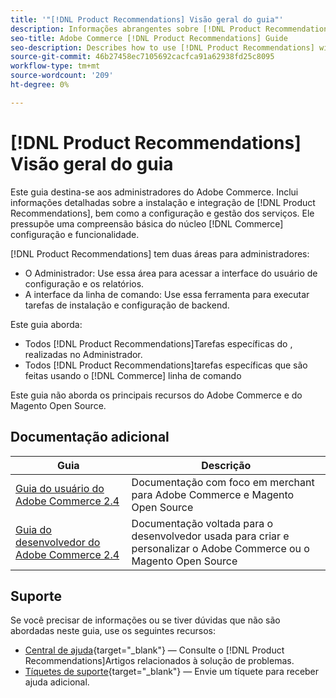 ```yaml
---
title: '"[!DNL Product Recommendations] Visão geral do guia"'
description: Informações abrangentes sobre [!DNL Product Recommendations] para administradores do Adobe Commerce, incluindo instalação e integração
seo-title: Adobe Commerce [!DNL Product Recommendations] Guide
seo-description: Describes how to use [!DNL Product Recommendations] with Adobe Commerce.
source-git-commit: 46b27458ec7105692cacfca91a62938fd25c8095
workflow-type: tm+mt
source-wordcount: '209'
ht-degree: 0%

---
```


# [!DNL Product Recommendations] Visão geral do guia

Este guia destina-se aos administradores do Adobe Commerce. Inclui informações detalhadas sobre a instalação e integração de [!DNL Product Recommendations], bem como a configuração e gestão dos serviços. Ele pressupõe uma compreensão básica do núcleo [!DNL Commerce] configuração e funcionalidade.

[!DNL Product Recommendations] tem duas áreas para administradores:

* O Administrador: Use essa área para acessar a interface do usuário de configuração e os relatórios.
* A interface da linha de comando: Use essa ferramenta para executar tarefas de instalação e configuração de backend.

Este guia aborda:

* Todos [!DNL Product Recommendations]Tarefas específicas do , realizadas no Administrador.
* Todos [!DNL Product Recommendations]tarefas específicas que são feitas usando o [!DNL Commerce] linha de comando

Este guia não aborda os principais recursos do Adobe Commerce e do Magento Open Source.

## Documentação adicional

| Guia | Descrição |
|------ | ----------- |
| [Guia do usuário do Adobe Commerce 2.4](https://docs.magento.com/user-guide/) | Documentação com foco em merchant para Adobe Commerce e Magento Open Source |
| [Guia do desenvolvedor do Adobe Commerce 2.4](https://devdocs.magento.com/) | Documentação voltada para o desenvolvedor usada para criar e personalizar o Adobe Commerce ou o Magento Open Source |

## Suporte

Se você precisar de informações ou se tiver dúvidas que não são abordadas neste guia, use os seguintes recursos:

* [Central de ajuda](https://support.magento.com/hc/en-us){target=&quot;_blank&quot;} — Consulte o [!DNL Product Recommendations]Artigos relacionados à solução de problemas.
* [Tíquetes de suporte](https://support.magento.com/hc/en-us/articles/360000913794#submit-ticket){target=&quot;_blank&quot;} — Envie um tíquete para receber ajuda adicional.
